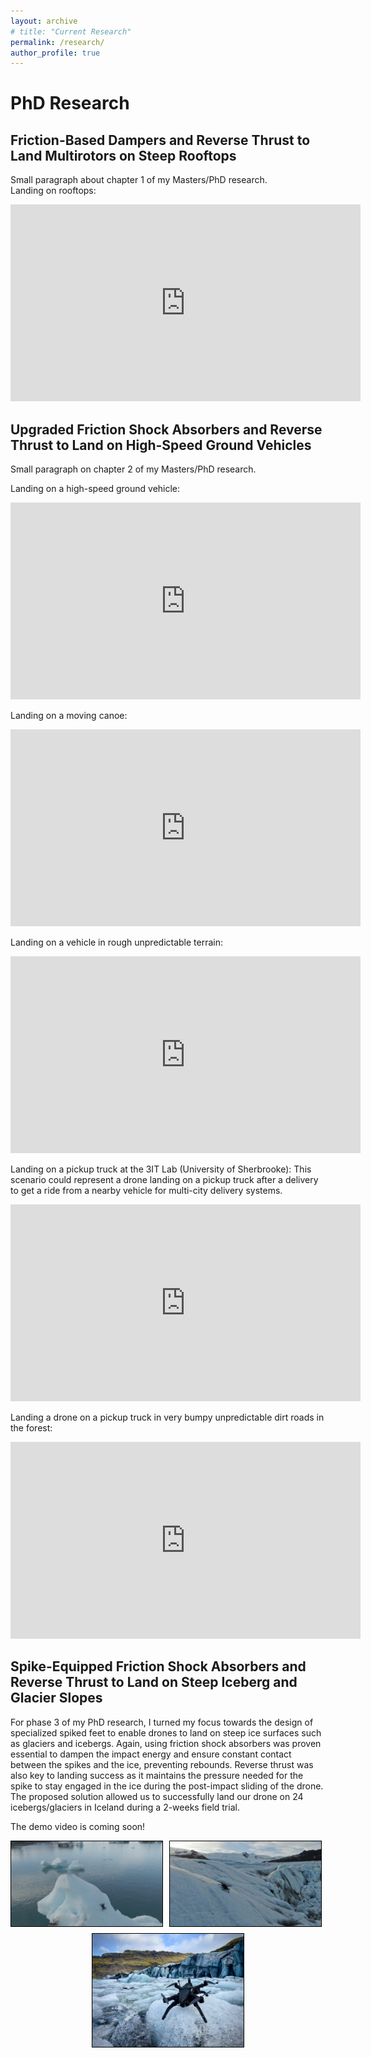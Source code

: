 ```yaml
---
layout: archive
# title: "Current Research"
permalink: /research/
author_profile: true
---
```


# PhD Research

## Friction-Based Dampers and Reverse Thrust to Land Multirotors on Steep Rooftops
Small paragraph about chapter 1 of my Masters/PhD research.  
Landing on rooftops:
<iframe width="560" height="315" src="https://www.youtube.com/embed/tG1K_63q00Y" frameborder="0" allowfullscreen></iframe>

## Upgraded Friction Shock Absorbers and Reverse Thrust to Land on High-Speed Ground Vehicles
Small paragraph on chapter 2 of my Masters/PhD research.    

Landing on a high-speed ground vehicle: 
<iframe width="560" height="315" src="https://www.youtube.com/embed/OHBPAHqLN08" frameborder="0" allowfullscreen></iframe>  

Landing on a moving canoe:
<iframe width="560" height="315" src="https://www.youtube.com/embed/E-ns-MxMJvU" frameborder="0" allowfullscreen></iframe>  

Landing on a vehicle in rough unpredictable terrain:
<iframe width="560" height="315" src="https://www.youtube.com/embed/jA9Zfpel1O8" frameborder="0" allowfullscreen></iframe>  

Landing on a pickup truck at the 3IT Lab (University of Sherbrooke): This scenario could represent a drone landing on a pickup truck after a delivery to get a ride from a nearby vehicle for multi-city delivery systems.
<iframe width="560" height="315" src="https://www.youtube.com/embed/hJn3TGY4muU" frameborder="0" allowfullscreen></iframe>  

Landing a drone on a pickup truck in very bumpy unpredictable dirt roads in the forest:
<iframe width="560" height="315" src="https://www.youtube.com/embed/_EjhQPquMnw" frameborder="0" allowfullscreen></iframe>  
  
## Spike-Equipped Friction Shock Absorbers and Reverse Thrust to Land on Steep Iceberg and Glacier Slopes
For phase 3 of my PhD research, I turned my focus towards the design of specialized spiked feet to enable drones to land on steep ice surfaces such as glaciers and icebergs. Again, using friction shock absorbers was proven essential to dampen the impact energy and ensure constant contact between the spikes and the ice, preventing rebounds. Reverse thrust was also key to landing success as it maintains the pressure needed for the spike to stay engaged in the ice during the post-impact sliding of the drone. The proposed solution allowed us to successfully land our drone on 24 icebergs/glaciers in Iceland during a 2-weeks field trial.

The demo video is coming soon!

<div style="display: flex; gap: 10px; margin-bottom: 10px;">
  <img src="../images/droneOnIceberg3.png" alt="Drone landed on iceberg" style="width: 48%; border: 0.5px solid black;">
  <img src="../images/droneOnGlacier.jpg" alt="Drone landed on glacier" style="width: 48%; border: 0.5px solid black;">
</div>


<div style="display: flex; justify-content: center;">
  <img src="../images/droneOnIceberg2.jpg" alt="Drone coasted in Iceland" style="width: 48%; border: 0.5px solid black;">
</div>

<!-- The ability to land and stay on icebergs for long periods of time could enable the use of drones as remote sensors to track and monitor large icebergs coming towards offshore oil rigs in Eastern Canada's coastal regions, allowing companies to react proactively to avoid collisions and oil leaks in the ocean. These UAV-based missions have been explored by companies like C-Core in the past to replace current expensive solutions using manned aircraft to manually track incoming icebergs, but placing beacons or drones on icebergs has proven very challenging, due to the strong winds, slippery surfaces and icebergs' inherit risk of rolling. Placing a drone on a straight surface instead of an inclined one can also be dangerous because water puddles will form in these lower areas during warmer days. 
UAVs capable of landing on steep ice and snow could also be beneficial to explorers or rescue teams as a deployable tool to detect avalanches or weak ice structures in higher risk areas, and is also very relevant to space exploration, as extra-terrestrial robots often need to deal with icy/snowy terrain.
To deal with the challenging conditions of ice, I redesigned a new high-power drone (Thrust-to-Weight of 7) equipped with the same friction-based damping landing gear as used in previous work, and with the same reverse thrust implementation. I modified the feet of the landing gear with new specilized feet that use opposite retractable spikes made of hardened high-speed tool steel to penetrate the ice. These special feet allow the drone to successfully land at any yaw orientation relative to the slope, at angles up to 60°.
The novel landing strategy was field tested during 2 weeks in Iceland, in Solheimjokull and in Glacier Lagoon (Vatnajokull glacier), where managed to land the drone on 22 icebergs and 2 glaciers with zero crash.
The public demonstration video is coming, along with our paper on that topic! -->


